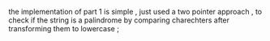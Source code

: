 
the implementation of part 1 is  simple , just used a two pointer approach , to check if the string is a palindrome by comparing charechters after transforming them to lowercase ;